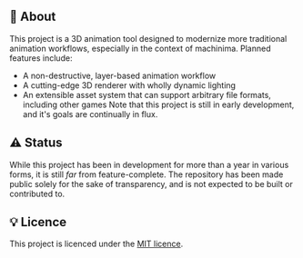 ## 📖 About 

This project is a 3D animation tool designed to modernize more traditional animation workflows, especially in the context of machinima. Planned features include:
- A non-destructive, layer-based animation workflow
- A cutting-edge 3D renderer with wholly dynamic lighting
- An extensible asset system that can support arbitrary file formats, including other games
Note that this project is still in early development, and it's goals are continually in flux.

## ⚠ Status

While this project has been in development for more than a year in various forms, it is still *far* from feature-complete. The repository has been made public solely for the sake of transparency, and is not expected to be built or contributed to.

## 💡 Licence

This project is licenced under the [MIT licence](LICENSE.md).